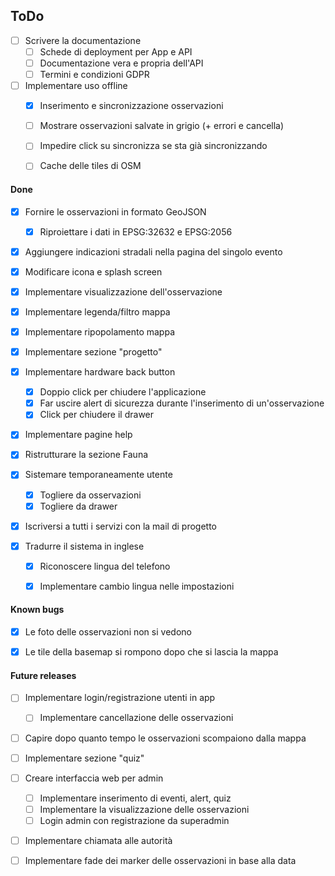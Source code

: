 ## ToDo
  
- [ ] Scrivere la documentazione
    - [ ] Schede di deployment per App e API
    - [ ] Documentazione vera e propria dell'API
	- [ ] Termini e condizioni GDPR

- [ ] Implementare uso offline
    - [x] Inserimento e sincronizzazione osservazioni
    - [ ] Mostrare osservazioni salvate in grigio (+ errori e cancella)
    - [ ] Impedire click su sincronizza se sta già sincronizzando
	- [ ] Cache delle tiles di OSM


#### Done

- [x] Fornire le osservazioni in formato GeoJSON
    - [x] Riproiettare i dati in EPSG:32632 e EPSG:2056
    
- [x] Aggiungere indicazioni stradali nella pagina del singolo evento

- [x] Modificare icona e splash screen

- [x] Implementare visualizzazione dell'osservazione 

- [x] Implementare legenda/filtro mappa

- [x] Implementare ripopolamento mappa

- [x] Implementare sezione "progetto"

- [x] Implementare hardware back button
    - [x] Doppio click per chiudere l'applicazione
    - [x] Far uscire alert di sicurezza durante l'inserimento di un'osservazione
    - [x] Click per chiudere il drawer
    
- [x] Implementare pagine help

- [x] Ristrutturare la sezione Fauna

- [x] Sistemare temporaneamente utente
    - [x] Togliere da osservazioni
    - [x] Togliere da drawer
    
- [x] Iscriversi a tutti i servizi con la mail di progetto

- [x] Tradurre il sistema in inglese
    - [x] Riconoscere lingua del telefono
    - [x] Implementare cambio lingua nelle impostazioni


#### Known bugs

- [x] Le foto delle osservazioni non si vedono

- [x] Le tile della basemap si rompono dopo che si lascia la mappa
    
    
#### Future releases

- [ ] Implementare login/registrazione utenti in app
    - [ ] Implementare cancellazione delle osservazioni

- [ ] Capire dopo quanto tempo le osservazioni scompaiono dalla mappa

- [ ] Implementare sezione "quiz"

- [ ] Creare interfaccia web per admin
    - [ ] Implementare inserimento di eventi, alert, quiz
    - [ ] Implementare la visualizzazione delle osservazioni
    - [ ] Login admin con registrazione da superadmin
    
- [ ] Implementare chiamata alle autorità

- [ ] Implementare fade dei marker delle osservazioni in base alla data
